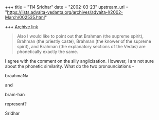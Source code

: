 +++
title = "114 Sridhar"
date = "2002-03-23"
upstream_url = "https://lists.advaita-vedanta.org/archives/advaita-l/2002-March/002535.html"

+++
[Archive link](https://lists.advaita-vedanta.org/archives/advaita-l/2002-March/002535.html)

>
> Also I would like to point out that Brahman (the supreme spirit), Brahman
> (the priestly caste), Brahman (the knower of the supreme spirit), and
> Brahman (the explanatory sections of the Vedas)  are phonetically exactly
> the same.

I agree with the comment on the silly anglicisation. However, I am not sure
about the phonetic similarity. What do the two pronounciations -

braahmaNa

and

bram-han

represent?


Sridhar

